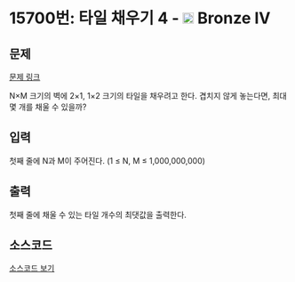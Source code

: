 # 15700번: 타일 채우기 4 - <img src="https://static.solved.ac/tier_small/2.svg" style="height:20px" /> Bronze IV

<!-- performance -->

<!-- 문제 제출 후 깃허브에 푸시를 했을 때 제출한 코드의 성능이 입력될 공간입니다.-->

<!-- end -->

## 문제

[문제 링크](https://boj.kr/15700)

<p>N×M 크기의 벽에 2×1, 1×2 크기의 타일을 채우려고 한다. 겹치지 않게 놓는다면, 최대 몇 개를 채울 수 있을까?</p>

## 입력

<p>첫째 줄에 N과 M이 주어진다. (1 ≤ N, M ≤ 1,000,000,000)</p>

## 출력

<p>첫째&nbsp;줄에 채울 수 있는 타일 개수의 최댓값을 출력한다.</p>

## 소스코드

[소스코드 보기](타일%20채우기%204.cpp)